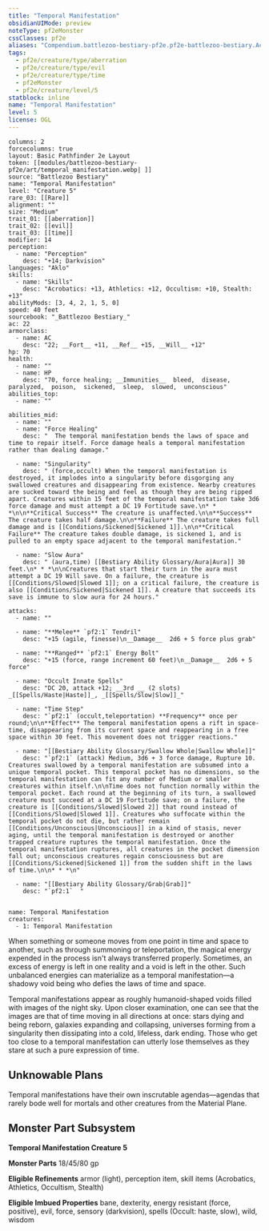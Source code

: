 ```yaml
---
title: "Temporal Manifestation"
obsidianUIMode: preview
noteType: pf2eMonster
cssClasses: pf2e
aliases: "Compendium.battlezoo-bestiary-pf2e.pf2e-battlezoo-bestiary.Actor.dZOpVB6pY9JXAqKt" 
tags:
  - pf2e/creature/type/aberration
  - pf2e/creature/type/evil
  - pf2e/creature/type/time
  - pf2eMonster
  - pf2e/creature/level/5
statblock: inline
name: "Temporal Manifestation"
level: 5
license: OGL
---
```


```statblock
columns: 2
forcecolumns: true
layout: Basic Pathfinder 2e Layout
token: [[modules/battlezoo-bestiary-pf2e/art/temporal_manifestation.webp| ]]
source: "Battlezoo Bestiary"
name: "Temporal Manifestation"
level: "Creature 5"
rare_03: [[Rare]]
alignment: ""
size: "Medium"
trait_01: [[aberration]]
trait_02: [[evil]]
trait_03: [[time]]
modifier: 14
perception:
  - name: "Perception"
    desc: "+14; Darkvision"
languages: "Aklo"
skills:
  - name: "Skills"
    desc: "Acrobatics: +13, Athletics: +12, Occultism: +10, Stealth: +13"
abilityMods: [3, 4, 2, 1, 5, 0]
speed: 40 feet
sourcebook: "_Battlezoo Bestiary_"
ac: 22
armorclass:
  - name: AC
    desc: "22; __Fort__ +11, __Ref__ +15, __Will__ +12"
hp: 70
health:
  - name: ""
  - name: HP
    desc: "70, force healing; __Immunities__  bleed,  disease,  paralyzed,  poison,  sickened,  sleep,  slowed,  unconscious"
abilities_top:
  - name: ""

abilities_mid:
  - name: ""
  - name: "Force Healing"
    desc: "  The temporal manifestation bends the laws of space and time to repair itself. Force damage heals a temporal manifestation rather than dealing damage."

  - name: "Singularity"
    desc: " (force,occult) When the temporal manifestation is destroyed, it implodes into a singularity before disgorging any swallowed creatures and disappearing from existence. Nearby creatures are sucked toward the being and feel as though they are being ripped apart. Creatures within 15 feet of the temporal manifestation take 3d6 force damage and must attempt a DC 19 Fortitude save.\n* * *\n\n**Critical Success** The creature is unaffected.\n\n**Success** The creature takes half damage.\n\n**Failure** The creature takes full damage and is [[Conditions/Sickened|Sickened 1]].\n\n**Critical Failure** The creature takes double damage, is sickened 1, and is pulled to an empty space adjacent to the temporal manifestation."

  - name: "Slow Aura"
    desc: " (aura,time) [[Bestiary Ability Glossary/Aura|Aura]] 30 feet.\n* * *\n\nCreatures that start their turn in the aura must attempt a DC 19 Will save. On a failure, the creature is [[Conditions/Slowed|Slowed 1]]; on a critical failure, the creature is also [[Conditions/Sickened|Sickened 1]]. A creature that succeeds its save is immune to slow aura for 24 hours."

attacks:
  - name: ""

  - name: "**Melee** `pf2:1` Tendril"
    desc: "+15 (agile, finesse)\n__Damage__  2d6 + 5 force plus grab"

  - name: "**Ranged** `pf2:1` Energy Bolt"
    desc: "+15 (force, range increment 60 feet)\n__Damage__  2d6 + 5 force"

  - name: "Occult Innate Spells"
    desc: "DC 20, attack +12; __3rd __ (2 slots) _[[Spells/Haste|Haste]]_, _[[Spells/Slow|Slow]]_"

  - name: "Time Step"
    desc: "`pf2:1` (occult,teleportation) **Frequency** once per round;\n\n**Effect** The temporal manifestation opens a rift in space-time, disappearing from its current space and reappearing in a free space within 30 feet. This movement does not trigger reactions."

  - name: "[[Bestiary Ability Glossary/Swallow Whole|Swallow Whole]]"
    desc: "`pf2:1` (attack) Medium, 3d6 + 3 force damage, Rupture 10. Creatures swallowed by a temporal manifestation are subsumed into a unique temporal pocket. This temporal pocket has no dimensions, so the temporal manifestation can fit any number of Medium or smaller creatures within itself.\n\nTime does not function normally within the temporal pocket. Each round at the beginning of its turn, a swallowed creature must succeed at a DC 19 Fortitude save; on a failure, the creature is [[Conditions/Slowed|Slowed 2]] that round instead of [[Conditions/Slowed|Slowed 1]]. Creatures who suffocate within the temporal pocket do not die, but rather remain [[Conditions/Unconscious|Unconscious]] in a kind of stasis, never aging, until the temporal manifestation is destroyed or another trapped creature ruptures the temporal manifestation. Once the temporal manifestation ruptures, all creatures in the pocket dimension fall out; unconscious creatures regain consciousness but are [[Conditions/Sickened|Sickened 1]] from the sudden shift in the laws of time.\n\n* * *\n"

  - name: "[[Bestiary Ability Glossary/Grab|Grab]]"
    desc: "`pf2:1`  "
 
```

```encounter-table
name: Temporal Manifestation
creatures:
  - 1: Temporal Manifestation
```



When something or someone moves from one point in time and space to another, such as through summoning or teleportation, the magical energy expended in the process isn't always transferred properly. Sometimes, an excess of energy is left in one reality and a void is left in the other. Such unbalanced energies can materialize as a temporal manifestation—a shadowy void being who defies the laws of time and space.

Temporal manifestations appear as roughly humanoid-shaped voids filled with images of the night sky. Upon closer examination, one can see that the images are that of time moving in all directions at once: stars dying and being reborn, galaxies expanding and collapsing, universes forming from a singularity then dissipating into a cold, lifeless, dark ending. Those who get too close to a temporal manifestation can utterly lose themselves as they stare at such a pure expression of time.

## Unknowable Plans

Temporal manifestations have their own inscrutable agendas—agendas that rarely bode well for mortals and other creatures from the Material Plane.

## Monster Part Subsystem

**Temporal Manifestation Creature 5**

**Monster Parts** 18/45/80 gp

**Eligible Refinements** armor (light), perception item, skill items (Acrobatics, Athletics, Occultism, Stealth)

**Eligible Imbued Properties** bane, dexterity, energy resistant (force, positive), evil, force, sensory (darkvision), spells (Occult: haste, slow), wild, wisdom
